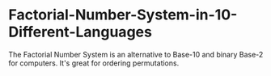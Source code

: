 # Factorial-Number-System-in-10-Different-Languages
The Factorial Number System is an alternative to Base-10 and binary Base-2 for computers. It's great for ordering permutations.
